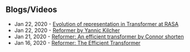 ## Blogs/Videos
- Jan 22, 2020 - [Evolution of representation in Transformer at RASA](https://www.youtube.com/watch?v=h5N7sbAKBhA)
- Jan 22, 2020 - [Reformer by Yannic Kilcher](https://www.youtube.com/watch?v=i4H0kjxrias&feature=youtu.be)
- Jan 21, 2020 - [Reformer: An efficient transformer by Connor shorten](https://www.youtube.com/watch?v=Kf3x3lqf9cQ&feature=youtu.be)
- Jan 16, 2020 - [Reformer: The Efficient Transformer](https://ai.googleblog.com/2020/01/reformer-efficient-transformer.html)

